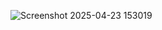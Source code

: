 
![Screenshot 2025-04-23 153019](https://github.com/user-attachments/assets/cc8d0028-c4b9-4a7c-a006-d9d21018bc7c)
